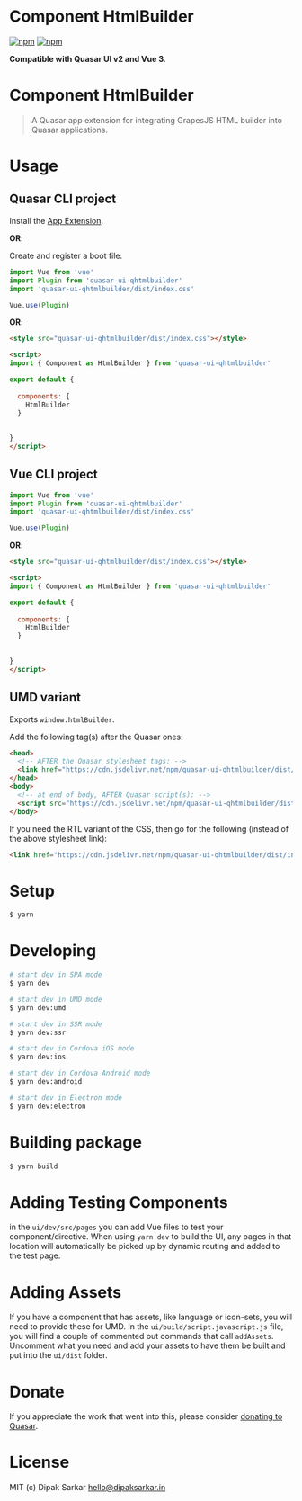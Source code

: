 # Component HtmlBuilder

[![npm](https://img.shields.io/npm/v/quasar-ui-qhtmlbuilder.svg?label=quasar-ui-qhtmlbuilder)](https://www.npmjs.com/package/quasar-ui-qhtmlbuilder)
[![npm](https://img.shields.io/npm/dt/quasar-ui-qhtmlbuilder.svg)](https://www.npmjs.com/package/quasar-ui-qhtmlbuilder)

**Compatible with Quasar UI v2 and Vue 3**.


# Component HtmlBuilder
> A Quasar app extension for integrating GrapesJS HTML builder into Quasar applications.




# Usage

## Quasar CLI project


Install the [App Extension](../app-extension).

**OR**:


Create and register a boot file:

```js
import Vue from 'vue'
import Plugin from 'quasar-ui-qhtmlbuilder'
import 'quasar-ui-qhtmlbuilder/dist/index.css'

Vue.use(Plugin)
```

**OR**:

```html
<style src="quasar-ui-qhtmlbuilder/dist/index.css"></style>

<script>
import { Component as HtmlBuilder } from 'quasar-ui-qhtmlbuilder'

export default {
  
  components: {
    HtmlBuilder
  }
  
  
}
</script>
```

## Vue CLI project

```js
import Vue from 'vue'
import Plugin from 'quasar-ui-qhtmlbuilder'
import 'quasar-ui-qhtmlbuilder/dist/index.css'

Vue.use(Plugin)
```

**OR**:

```html
<style src="quasar-ui-qhtmlbuilder/dist/index.css"></style>

<script>
import { Component as HtmlBuilder } from 'quasar-ui-qhtmlbuilder'

export default {
  
  components: {
    HtmlBuilder
  }
  
  
}
</script>
```

## UMD variant

Exports `window.htmlBuilder`.

Add the following tag(s) after the Quasar ones:

```html
<head>
  <!-- AFTER the Quasar stylesheet tags: -->
  <link href="https://cdn.jsdelivr.net/npm/quasar-ui-qhtmlbuilder/dist/index.min.css" rel="stylesheet" type="text/css">
</head>
<body>
  <!-- at end of body, AFTER Quasar script(s): -->
  <script src="https://cdn.jsdelivr.net/npm/quasar-ui-qhtmlbuilder/dist/index.umd.min.js"></script>
</body>
```
If you need the RTL variant of the CSS, then go for the following (instead of the above stylesheet link):
```html
<link href="https://cdn.jsdelivr.net/npm/quasar-ui-qhtmlbuilder/dist/index.rtl.min.css" rel="stylesheet" type="text/css">
```

# Setup
```bash
$ yarn
```

# Developing
```bash
# start dev in SPA mode
$ yarn dev

# start dev in UMD mode
$ yarn dev:umd

# start dev in SSR mode
$ yarn dev:ssr

# start dev in Cordova iOS mode
$ yarn dev:ios

# start dev in Cordova Android mode
$ yarn dev:android

# start dev in Electron mode
$ yarn dev:electron
```

# Building package
```bash
$ yarn build
```

# Adding Testing Components
in the `ui/dev/src/pages` you can add Vue files to test your component/directive. When using `yarn dev` to build the UI, any pages in that location will automatically be picked up by dynamic routing and added to the test page.

# Adding Assets
If you have a component that has assets, like language or icon-sets, you will need to provide these for UMD. In the `ui/build/script.javascript.js` file, you will find a couple of commented out commands that call `addAssets`. Uncomment what you need and add your assets to have them be built and put into the `ui/dist` folder.

# Donate
If you appreciate the work that went into this, please consider [donating to Quasar](https://donate.quasar.dev).

# License
MIT (c) Dipak Sarkar <hello@dipaksarkar.in>
